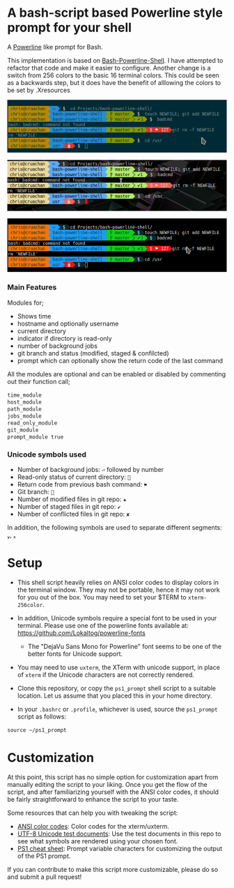 A bash-script based Powerline style prompt for your shell
=========================================================

A [Powerline](https://github.com/Lokaltog/vim-powerline) like prompt for Bash.

This implementation is based on [Bash-Powerline-Shell](https://github.com/abhijitvalluri/bash-powerline-shell). I have attempted to refactor that code and make it easier to configure. Another change is a switch from 256 colors to the basic 16 terminal colors. This could be seen as a backwards step, but it does have the benefit of alllowing the colors to be set by .Xresources

![Solarised Theme](/Screenshots/Solarised.png?raw=true "Powerline PS1 on Konsole with Solarised theme")

![Urxvt With Custom Theme](/Screenshots/CustomUrxvt.png?raw=true "Powerline PS1 on urxvt with custom .Xresources")

![Breeze Theme](/Screenshots/Breeze.png?raw=true "Powerline PS1 on Konsole with Breeze theme")

### Main Features

Modules for;

* Shows time
* hostname and optionally username
* current directory
* indicator if directory is read-only
* number of background jobs
* git branch and status (modified, staged & confilcted)
* prompt which can optionally show the return code of the last command

All the modules are optional and can be enabled or disabled by commenting out their function call;

    time_module
    host_module
    path_module
    jobs_module
    read_only_module
    git_module
    prompt_module true

### Unicode symbols used

* Number of background jobs: `⏎` followed by number
* Read-only status of current directory: ``
* Return code from previous bash command: `⚑`
* Git branch: ``
* Number of modified files in git repo: `✚`
* Number of staged files in git repo: `✔`
* Number of conflicted files in git repo: `✘`

In addition, the following symbols are used to separate different segments: , 

# Setup

* This shell script heavily relies on ANSI color codes to display colors in the terminal window. They may not be portable, hence it may not work for you out of the box. You may need to set your $TERM to `xterm-256color`.

* In addition, Unicode symbols require a special font to be used in your terminal. Please use one of the powerline fonts available at: https://github.com/Lokaltog/powerline-fonts

  * The "DejaVu Sans Mono for Powerline" font seems to be one of the better fonts for Unicode support.

* You may need to use `uxterm`, the XTerm with unicode support, in place of `xterm` if the Unicode characters are not correctly rendered.

* Clone this repository, or copy the `ps1_prompt` shell script to a suitable location. Let us assume that you placed this in your home directory.

* In your `.bashrc` or `.profile`, whichever is used, source the `ps1_prompt` script as follows:

```
source ~/ps1_prompt
```

# Customization

At this point, this script has no simple option for customization apart from manually editing the script to your liking. Once you get the flow of the script, and after familiarizing yourself with the ANSI color codes, it should be fairly straightforward to enhance the script to your taste.

Some resources that can help you with tweaking the script:

* [ANSI color codes](https://en.wikipedia.org/wiki/ANSI_escape_code#Colors): Color codes for the xterm/uxterm.
* [UTF-8 Unicode test documents](https://github.com/bits/UTF-8-Unicode-Test-Documents.git): Use the test documents in this repo to see what symbols are rendered using your chosen font.
* [PS1 cheat sheet](https://ss64.com/bash/syntax-prompt.html): Prompt variable characters for customizing the output of the PS1 prompt.

If you can contribute to make this script more customizable, please do so and submit a pull request!
